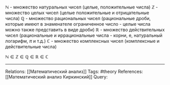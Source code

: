 $\mathbb{N}$ - множество натуральных чисел (целые, положительные числа)
$\mathbb{Z}$ - множество целых чисел (целые положительные и отрицательные числа)
$\mathbb{Q}$ - множество рациональных чисел (рациональные дроби, которые имеют в знаменателе ограниченное число - целые числа можно также представить в виде дроби)
$\mathbb{R}$ - множество действительных чисел (рациональные и иррациональные числа - корни, e, натуральный логарифм, $\pi$ и т.д.)
$\mathbb{C}$ - множество комплексных чисел (комплексные и действительные числа)

$\mathbb{N} \in \mathbb{Z} \in \mathbb{Q} \in \mathbb{R} \in \mathbb{C}$

___
Relations: [[Математический анализ]] 
Tags: #theory 
References: [[Математический анализ Киркинский]] 
Query: 